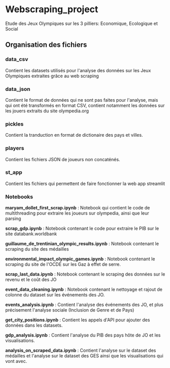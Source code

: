 # Webscraping_project

Etude des Jeux Olympiques sur les 3 pilliers: Economique, Ecologique et Social

## Organisation des fichiers

### data_csv

Contient les datasets utilisés pour l'analyse des données sur les Jeux Olympiques extraites grâce au web scraping

### data_json

Contient le format de données qui ne sont pas faites pour l'analyse, mais qui ont été transformés en format CSV, contient notamment les données sur les jouers extraits du site olympedia.org

### pickles

Contient la tranduction en format de dictionaire des pays et villes.

### players 

Contient les fichiers JSON de joueurs non concaténés. 

### st_app

Contient les fichiers qui permettent de faire fonctionner la web app streamlit

### Notebooks

**maryam_dollet_first_scrap.ipynb** : Notebook qui contient le code de multithreading pour extraire les joueurs sur olympedia, ainsi que leur parsing

**scrap_gdp.ipynb** : Notebook contenant le code pour extraire le PIB sur le site databank.worldbank

**guillaume_de_trentinian_olympic_results.ipynb** : Notebook contenant le scraping du site des médailles

**environmental_impact_olympic_games.ipynb** : Notebook contenant le scraping du site de l'OCDE sur les Gaz à effet de serre. 

**scrap_last_data.ipynb** : Notebook contenant le scraping des données sur le revenu et le coût des JO 

**event_data_cleaning.ipynb** : Notebook contenant le nettoyage et rajout de colonne du dataset sur les événements des JO.

**events_analysis.ipynb** : Contient l'analyse des événements des JO, et plus précisement l'analyse sociale (Inclusion de Genre et de Pays)

**get_city_positions.ipynb** : Contient les appels d'API pour ajouter des données dans les datasets. 

**gdp_analysis.ipynb** : Contient l'analyse du PIB des pays hôte de JO et les visualisations.

**analysis_on_scraped_data.ipynb** : Contient l'analyse sur le dataset des médailles et l'analyse sur le dataset des GES ainsi que les visualisations qui vont avec. 
